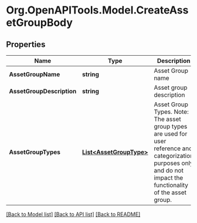 # Org.OpenAPITools.Model.CreateAssetGroupBody

## Properties

Name | Type | Description | Notes
------------ | ------------- | ------------- | -------------
**AssetGroupName** | **string** | Asset Group name | 
**AssetGroupDescription** | **string** | Asset group description | 
**AssetGroupTypes** | [**List&lt;AssetGroupType&gt;**](AssetGroupType.md) | Asset Group Types. Note: The asset group types are used for user reference and categorization purposes only and do not impact the functionality of the asset group. | 

[[Back to Model list]](../README.md#documentation-for-models) [[Back to API list]](../README.md#documentation-for-api-endpoints) [[Back to README]](../README.md)

